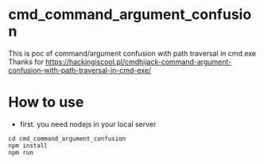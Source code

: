 # cmd_command_argument_confusion
This is poc of command/argument confusion with path traversal in cmd.exe
Thanks for https://hackingiscool.pl/cmdhijack-command-argument-confusion-with-path-traversal-in-cmd-exe/

# How to use
* first. you need nodejs in your local server

```
cd cmd_command_argument_confusion
npm install
npm run
```
